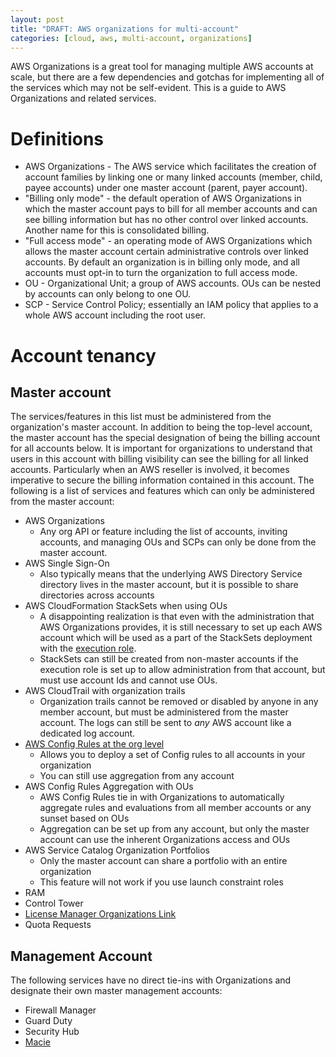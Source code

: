 ```yaml
---
layout: post
title: "DRAFT: AWS organizations for multi-account"
categories: [cloud, aws, multi-account, organizations]
---
```


AWS Organizations is a great tool for managing multiple AWS accounts at scale, but there are a few dependencies and gotchas for implementing all of the services which may not be self-evident. This is a guide to AWS Organizations and related services.

# Definitions

- AWS Organizations - The AWS service which facilitates the creation of account families by linking one or many linked accounts (member, child, payee accounts) under one master account  (parent, payer account).
- "Billing only mode" - the default operation of AWS Organizations in which the master account pays to bill for all member accounts and can see billing information but has no other control over linked accounts. Another name for this is consolidated billing.
- "Full access mode" - an operating mode of AWS Organizations which allows the master account certain administrative controls over linked accounts. By default an organization is in billing only mode, and all accounts must opt-in to turn the organization to full access mode.
- OU - Organizational Unit; a group of AWS accounts. OUs can be nested by accounts can only belong to one OU.
- SCP - Service Control Policy; essentially an IAM policy that applies to a whole AWS account including the root user.

# Account tenancy

## Master account

The services/features in this list must be administered from the organization's master account. In addition to being the top-level account, the master account has the special designation of being the billing account for all accounts below. It is important for organizations to understand that users in this account with billing visibility can see the billing for all linked accounts. Particularly when an AWS reseller is involved, it becomes imperative to secure the billing information contained in this account. The following is a list of services and features which can only be administered from the master account:

- AWS Organizations
  - Any org API or feature including the list of accounts, inviting accounts, and managing OUs and SCPs can only be done from the master account.
- AWS Single Sign-On
  - Also typically means that the underlying AWS Directory Service directory lives in the master account, but it is possible to share directories across accounts
- AWS CloudFormation StackSets when using OUs
  - A disappointing realization is that even with the administration that AWS Organizations provides, it is still necessary to set up each AWS account which will be used as a part of the StackSets deployment with the [execution role](https://docs.aws.amazon.com/AWSCloudFormation/latest/UserGuide/stacksets-prereqs.html).
  - StackSets can still be created from non-master accounts if the execution role is set up to allow administration from that account, but must use account Ids and cannot use OUs.
- AWS CloudTrail with organization trails
  - Organization trails cannot be removed or disabled by anyone in any member account, but must be administered from the master account. The logs can still be sent to _any_ AWS account like a dedicated log account.
- [AWS Config Rules at the org level](https://docs.aws.amazon.com/config/latest/developerguide/config-rule-multi-account-deployment.html)
  - Allows you to deploy a set of Config rules to all accounts in your organization
  - You can still use aggregation from any account
- AWS Config Rules Aggregation with OUs
  - AWS Config Rules tie in with Organizations to automatically aggregate rules and evaluations from all member accounts or any sunset based on OUs
  - Aggregation can be set up from any account, but only the master account can use the inherent Organizations access and OUs
- AWS Service Catalog Organization Portfolios
  - Only the master account can share a portfolio with an entire organization
  - This feature will not work if you use launch constraint roles
- RAM
- Control Tower
- [License Manager Organizations Link](https://docs.aws.amazon.com/license-manager/latest/userguide/settings.html?icmpid=docs_orgs_console)
- Quota Requests

## Management Account

The following services have no direct tie-ins with Organizations and designate their own master management accounts:

- Firewall Manager
- Guard Duty
- Security Hub
- [Macie](https://docs.aws.amazon.com/macie/latest/userguide/macie-integration.html#macie-integration-member)
